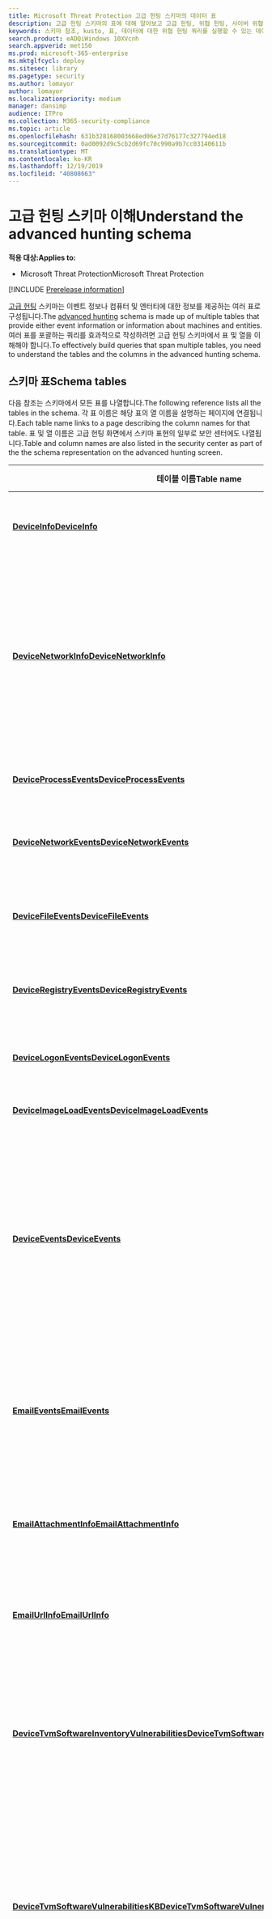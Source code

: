 ```yaml
---
title: Microsoft Threat Protection 고급 헌팅 스키마의 데이터 표
description: 고급 헌팅 스키마의 표에 대해 알아보고 고급 헌팅, 위협 헌팅, 사이버 위협 헌팅, 검색, 쿼리, 원격 분석,
keywords: 스키마 참조, kusto, 표, 데이터에 대한 위협 헌팅 쿼리를 실행할 수 있는 데이터를 이해합니다.
search.product: eADQiWindows 10XVcnh
search.appverid: met150
ms.prod: microsoft-365-enterprise
ms.mktglfcycl: deploy
ms.sitesec: library
ms.pagetype: security
ms.author: lomayor
author: lomayor
ms.localizationpriority: medium
manager: dansimp
audience: ITPro
ms.collection: M365-security-compliance
ms.topic: article
ms.openlocfilehash: 631b328168003668ed06e37d76177c327794ed18
ms.sourcegitcommit: 0ad0092d9c5cb2d69fc70c990a9b7cc03140611b
ms.translationtype: MT
ms.contentlocale: ko-KR
ms.lasthandoff: 12/19/2019
ms.locfileid: "40808663"
---
```

# <a name="understand-the-advanced-hunting-schema"></a><span data-ttu-id="79f4d-104">고급 헌팅 스키마 이해</span><span class="sxs-lookup"><span data-stu-id="79f4d-104">Understand the advanced hunting schema</span></span>

<span data-ttu-id="79f4d-105">**적용 대상:**</span><span class="sxs-lookup"><span data-stu-id="79f4d-105">**Applies to:**</span></span>
- <span data-ttu-id="79f4d-106">Microsoft Threat Protection</span><span class="sxs-lookup"><span data-stu-id="79f4d-106">Microsoft Threat Protection</span></span>

[!INCLUDE [Prerelease information](../includes/prerelease.md)]

<span data-ttu-id="79f4d-107">[고급 헌팅](advanced-hunting-overview.md) 스키마는 이벤트 정보나 컴퓨터 및 엔터티에 대한 정보를 제공하는 여러 표로 구성됩니다.</span><span class="sxs-lookup"><span data-stu-id="79f4d-107">The [advanced hunting](advanced-hunting-overview.md) schema is made up of multiple tables that provide either event information or information about machines and entities.</span></span> <span data-ttu-id="79f4d-108">여러 표를 포괄하는 쿼리를 효과적으로 작성하려면 고급 헌팅 스키마에서 표 및 열을 이해해야 합니다.</span><span class="sxs-lookup"><span data-stu-id="79f4d-108">To effectively build queries that span multiple tables, you need to understand the tables and the columns in the advanced hunting schema.</span></span>

## <a name="schema-tables"></a><span data-ttu-id="79f4d-109">스키마 표</span><span class="sxs-lookup"><span data-stu-id="79f4d-109">Schema tables</span></span>

<span data-ttu-id="79f4d-110">다음 참조는 스키마에서 모든 표를 나열합니다.</span><span class="sxs-lookup"><span data-stu-id="79f4d-110">The following reference lists all the tables in the schema.</span></span> <span data-ttu-id="79f4d-111">각 표 이름은 해당 표의 열 이름을 설명하는 페이지에 연결됩니다.</span><span class="sxs-lookup"><span data-stu-id="79f4d-111">Each table name links to a page describing the column names for that table.</span></span> <span data-ttu-id="79f4d-112">표 및 열 이름은 고급 헌팅 화면에서 스키마 표현의 일부로 보안 센터에도 나열됩니다.</span><span class="sxs-lookup"><span data-stu-id="79f4d-112">Table and column names are also listed in the security center as part of the the schema representation on the advanced hunting screen.</span></span>

| <span data-ttu-id="79f4d-113">테이블 이름</span><span class="sxs-lookup"><span data-stu-id="79f4d-113">Table name</span></span> | <span data-ttu-id="79f4d-114">설명</span><span class="sxs-lookup"><span data-stu-id="79f4d-114">Description</span></span> |
|------------|-------------|
| <span data-ttu-id="79f4d-115">**[DeviceInfo](advanced-hunting-deviceinfo-table.md)**</span><span class="sxs-lookup"><span data-stu-id="79f4d-115">**[DeviceInfo](advanced-hunting-deviceinfo-table.md)**</span></span> | <span data-ttu-id="79f4d-116">컴퓨터 정보(OS 정보 포함)</span><span class="sxs-lookup"><span data-stu-id="79f4d-116">Machine information, including OS information</span></span> |
| <span data-ttu-id="79f4d-117">**[DeviceNetworkInfo](advanced-hunting-devicenetworkinfo-table.md)**</span><span class="sxs-lookup"><span data-stu-id="79f4d-117">**[DeviceNetworkInfo](advanced-hunting-devicenetworkinfo-table.md)**</span></span> | <span data-ttu-id="79f4d-118">연결된 네트워크 및 도메인뿐만 아니라 어댑터, IP 및 MAC 주소를 비롯한 컴퓨터의 네트워크 속성</span><span class="sxs-lookup"><span data-stu-id="79f4d-118">Network properties of machines, including adapters, IP and MAC addresses, as well as connected networks and domains</span></span> |
| <span data-ttu-id="79f4d-119">**[DeviceProcessEvents](advanced-hunting-deviceprocessevents-table.md)**</span><span class="sxs-lookup"><span data-stu-id="79f4d-119">**[DeviceProcessEvents](advanced-hunting-deviceprocessevents-table.md)**</span></span> | <span data-ttu-id="79f4d-120">프로세스 생성 및 관련 이벤트</span><span class="sxs-lookup"><span data-stu-id="79f4d-120">Process creation and related events</span></span> |
| <span data-ttu-id="79f4d-121">**[DeviceNetworkEvents](advanced-hunting-devicenetworkevents-table.md)**</span><span class="sxs-lookup"><span data-stu-id="79f4d-121">**[DeviceNetworkEvents](advanced-hunting-devicenetworkevents-table.md)**</span></span> | <span data-ttu-id="79f4d-122">네트워크 연결 및 관련 이벤트</span><span class="sxs-lookup"><span data-stu-id="79f4d-122">Network connection and related events</span></span> |
| <span data-ttu-id="79f4d-123">**[DeviceFileEvents](advanced-hunting-devicefileevents-table.md)**</span><span class="sxs-lookup"><span data-stu-id="79f4d-123">**[DeviceFileEvents](advanced-hunting-devicefileevents-table.md)**</span></span> | <span data-ttu-id="79f4d-124">파일 생성, 수정 및 기타 파일 시스템 이벤트</span><span class="sxs-lookup"><span data-stu-id="79f4d-124">File creation, modification, and other file system events</span></span> |
| <span data-ttu-id="79f4d-125">**[DeviceRegistryEvents](advanced-hunting-deviceregistryevents-table.md)**</span><span class="sxs-lookup"><span data-stu-id="79f4d-125">**[DeviceRegistryEvents](advanced-hunting-deviceregistryevents-table.md)**</span></span> | <span data-ttu-id="79f4d-126">레지스트리 항목 생성 및 수정</span><span class="sxs-lookup"><span data-stu-id="79f4d-126">Creation and modification of registry entries</span></span> |
| <span data-ttu-id="79f4d-127">**[DeviceLogonEvents](advanced-hunting-devicelogonevents-table.md)**</span><span class="sxs-lookup"><span data-stu-id="79f4d-127">**[DeviceLogonEvents](advanced-hunting-devicelogonevents-table.md)**</span></span> | <span data-ttu-id="79f4d-128">로그인 및 기타 인증 이벤트</span><span class="sxs-lookup"><span data-stu-id="79f4d-128">Sign-ins and other authentication events</span></span> |
| <span data-ttu-id="79f4d-129">**[DeviceImageLoadEvents](advanced-hunting-deviceimageloadevents-table.md)**</span><span class="sxs-lookup"><span data-stu-id="79f4d-129">**[DeviceImageLoadEvents](advanced-hunting-deviceimageloadevents-table.md)**</span></span> | <span data-ttu-id="79f4d-130">DLL 로딩 이벤트</span><span class="sxs-lookup"><span data-stu-id="79f4d-130">DLL loading events</span></span> |
| <span data-ttu-id="79f4d-131">**[DeviceEvents](advanced-hunting-deviceevents-table.md)**</span><span class="sxs-lookup"><span data-stu-id="79f4d-131">**[DeviceEvents](advanced-hunting-deviceevents-table.md)**</span></span> | <span data-ttu-id="79f4d-132">Windows Defender Antivirus 및 익스플로잇 보호와 같은 보안 컨트롤에서 트리거되는 이벤트를 포함한 여러 이벤트 유형</span><span class="sxs-lookup"><span data-stu-id="79f4d-132">Multiple event types, including events triggered by security controls such as Windows Defender Antivirus and exploit protection</span></span> |
| <span data-ttu-id="79f4d-133">**[EmailEvents](advanced-hunting-emailevents-table.md)**</span><span class="sxs-lookup"><span data-stu-id="79f4d-133">**[EmailEvents](advanced-hunting-emailevents-table.md)**</span></span> | <span data-ttu-id="79f4d-134">전자 메일 배달과 차단 이벤트를 포함한 Office 365 전자 메일 이벤트</span><span class="sxs-lookup"><span data-stu-id="79f4d-134">Office 365 email events, including email delivery and blocking events</span></span> |
| <span data-ttu-id="79f4d-135">**[EmailAttachmentInfo](advanced-hunting-emailattachmentinfo-table.md)**</span><span class="sxs-lookup"><span data-stu-id="79f4d-135">**[EmailAttachmentInfo](advanced-hunting-emailattachmentinfo-table.md)**</span></span> | <span data-ttu-id="79f4d-136">Office 365 전자 메일에 첨부된 파일에 대한 정보</span><span class="sxs-lookup"><span data-stu-id="79f4d-136">Information about files attached to Office 365 emails</span></span> |
| <span data-ttu-id="79f4d-137">**[EmailUrlInfo](advanced-hunting-emailurlinfo-table.md)**</span><span class="sxs-lookup"><span data-stu-id="79f4d-137">**[EmailUrlInfo](advanced-hunting-emailurlinfo-table.md)**</span></span> | <span data-ttu-id="79f4d-138">Office 365 전자 메일의 URL에 대한 정보</span><span class="sxs-lookup"><span data-stu-id="79f4d-138">Information about URLs on Office 365 emails</span></span> |
| <span data-ttu-id="79f4d-139">**[DeviceTvmSoftwareInventoryVulnerabilities](advanced-hunting-tvm-softwareinventory-table.md)**</span><span class="sxs-lookup"><span data-stu-id="79f4d-139">**[DeviceTvmSoftwareInventoryVulnerabilities](advanced-hunting-tvm-softwareinventory-table.md)**</span></span> | <span data-ttu-id="79f4d-140">이러한 소프트웨어 제품의 알려진 모든 취약점과 함께 장치의 소프트웨어 인벤터리</span><span class="sxs-lookup"><span data-stu-id="79f4d-140">Inventory of software on devices as well as any known vulnerabilities in these software products</span></span> |
| <span data-ttu-id="79f4d-141">**[DeviceTvmSoftwareVulnerabilitiesKB](advanced-hunting-tvm-softwarevulnerability-table.md)**</span><span class="sxs-lookup"><span data-stu-id="79f4d-141">**[DeviceTvmSoftwareVulnerabilitiesKB](advanced-hunting-tvm-softwarevulnerability-table.md)**</span></span> | <span data-ttu-id="79f4d-142">익스플로잇 코드를 공개적으로 사용할 수 있는지를 포함하여 공개적으로 보고된 취약성에 대한 기술 자료</span><span class="sxs-lookup"><span data-stu-id="79f4d-142">Knowledge base of publicly disclosed vulnerabilities, including whether exploit code is publicly available</span></span> |
| <span data-ttu-id="79f4d-143">**[DeviceTvmSecureConfigurationAssessment](advanced-hunting-tvm-configassessment-table.md)**</span><span class="sxs-lookup"><span data-stu-id="79f4d-143">**[DeviceTvmSecureConfigurationAssessment](advanced-hunting-tvm-configassessment-table.md)**</span></span> | <span data-ttu-id="79f4d-144">장치에서 다양한 보안 구성의 상태를 나타내는 위협 및 취약성 관리 평가 이벤트</span><span class="sxs-lookup"><span data-stu-id="79f4d-144">Threat & Vulnerability Management assessment events, indicating the status of various security configurations on devices</span></span> |
| <span data-ttu-id="79f4d-145">**[DeviceTvmSecureConfigurationAssessmentKB](advanced-hunting-tvm-secureconfigkb-table.md)**</span><span class="sxs-lookup"><span data-stu-id="79f4d-145">**[DeviceTvmSecureConfigurationAssessmentKB](advanced-hunting-tvm-secureconfigkb-table.md)**</span></span> | <span data-ttu-id="79f4d-146">위협 및 취약성 관리에서 장치를 평가하기 위해 사용하는 다양한 보안 구성에 대한 기술 자료. 다양한 표준과 벤치 마크에 대한 매핑 포함</span><span class="sxs-lookup"><span data-stu-id="79f4d-146">Knowledge base of various security configurations used by Threat & Vulnerability Management to assess devices; includes mappings to various standards and benchmarks</span></span>  |

## <a name="related-topics"></a><span data-ttu-id="79f4d-147">관련 항목</span><span class="sxs-lookup"><span data-stu-id="79f4d-147">Related topics</span></span>
- [<span data-ttu-id="79f4d-148">사전 대응식 위협 탐지</span><span class="sxs-lookup"><span data-stu-id="79f4d-148">Proactively hunt for threats</span></span>](advanced-hunting-overview.md)
- [<span data-ttu-id="79f4d-149">쿼리 언어 배우기</span><span class="sxs-lookup"><span data-stu-id="79f4d-149">Learn the query language</span></span>](advanced-hunting-query-language.md)
- [<span data-ttu-id="79f4d-150">공유 쿼리 사용</span><span class="sxs-lookup"><span data-stu-id="79f4d-150">Use shared queries</span></span>](advanced-hunting-shared-queries.md)
- [<span data-ttu-id="79f4d-151">여러 장치 및 전자 메일에서 위협을 탐지</span><span class="sxs-lookup"><span data-stu-id="79f4d-151">Hunt for threats across devices and emails</span></span>](advanced-hunting-query-emails-devices.md)
- [<span data-ttu-id="79f4d-152">쿼리 모범 사례 적용</span><span class="sxs-lookup"><span data-stu-id="79f4d-152">Apply query best practices</span></span>](advanced-hunting-best-practices.md)

